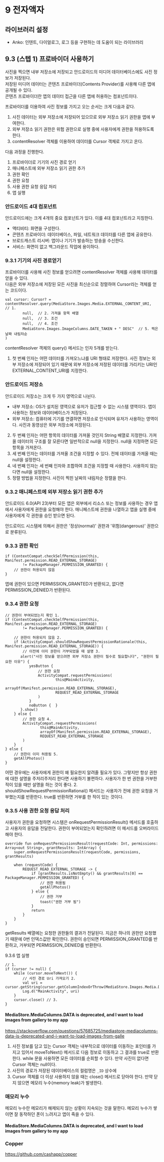# 9 전자액자
## 라이브러리 설정
* Anko: 인텐트, 다이얼로그, 로그 등을 구현하는 데 도움이 되는 라이브러리

## 9.3 (스텝 1) 프로바이더 사용하기
사진을 찍으면 내부 저장소에 저장되고 안드로이드의 미디어 데이터베이스에도 사진 정보가 저장된다.  
저장된 미디어 데이터는 콘텐츠 프로바이더(Contents Provider)를 사용해 다른 앱에 공개될 수 있다.  
콘텐츠 프로바이더란 앱의 데이터 접근을 다른 앱에 허용하는 컴포넌트이다.  
  
프로바이더를 이용하여 사진 정보를 가지고 오는 순서는 크게 다음과 같다.
1. 사진 데이터는 외부 저장소에 저장되어 있으므로 외부 저장소 읽기 권한을 앱에 부여한다.
2. 외부 저장소 읽기 권한은 위험 권한으로 실행 중에 사용자에게 권한을 허용하도록 한다.
3. contentResolver 객체를 이용하여 데이터를 Cursor 객체로 가지고 온다.  

다음 과정을 진행한다.
1. 프로바이더로 기기의 사진 경로 얻기
2. 매니페스트에 외부 저장소 읽기 권한 추가
3. 권한 확인
4. 권한 요청
5. 사용 권한 요청 응답 처리
6. 앱 실행

### 안드로이드 4대 컴포넌트
안드로이드에는 크게 4개의 중요 컴포넌트가 있다. 이를 4대 컴포넌트라고 지칭한다.
* 액티비티: 화면을 구성한다.
* 콘텐츠 프로바이더: 데이터베이스, 파일, 네트워크 데이터를 다른 앱에 공유한다.
* 브로드캐스트 리시버: 앱이나 기기가 발송하는 방송을 수신한다.
* 서비스: 화면이 없고 백그라운드 작업에 용이하다.

### 9.3.1 기기의 사진 경로얻기
프로바이더를 사용해 사진 정보를 얻으려면 contentResolver 객체를 사용해 데이터를 얻을 수 있다.  
다음은 외부 저장소에 저장된 모든 사진을 최신순으로 정렬하여 Cursor라는 객체를 얻는 코드이다.
```
val cursor: Cursor? = contentResolver.query(MediaStore.Images.Media.EXTERNAL_CONTENT_URI,  // 1.
        null,  // 2. 가져올 항목 배열
        null,  // 3. 조건
        null,  // 4. 조건
        MediaStore.Images.ImageColumns.DATE_TAKEN + " DESC"  // 5. 찍은 날짜 내림차순
)
```
contentResolver 객체의 query() 메서드는 인자 5개를 받는다.
1. 첫 번째 인자는 어떤 데이터를 가져오느냐를 URI 형태로 저장한다. 사진 정보는 외부 저장소에 저장되어 있기 때문에 외부 저장소에 저정된 데이터를 가리키는 URI인 EXTERNAL_CONTENT_URI를 지정한다.

### 안드로이드 저장소
안드로이드 저장소는 크게 두 가지 영역으로 나뉜다.
* 내부 저장소: OS가 설치된 영역으로 유저가 접근할 수 없는 시스템 영역이다. 앱이 사용하는 정보와 데이터베이스가 저장된다.
* 외부 저장소: 컴퓨터에 기기를 연결하면 저장소로 인식되며 유저가 사용하는 영역이다. 사진과 동영상은 외부 저장소에 저장된다.

2. 두 번째 인자는 어떤 항목의 데이터를 가져올 것인지 String 배열로 지정한다. 가져올 데이터의 구조를 잘 모른다면 일반적으로 null을 지정한다. null을 지정하면 모든 항목을 가져온다.
3. 세 번째 인자는 데이터를 가져올 조건을 지정할 수 있다. 전체 데이터를 가져올 때는 null을 설정한다.
4. 네 번째 인자는 세 번째 인자와 조합하여 조건을 지정할 때 사용한다. 사용하지 않는다면 null을 설정한다.
5. 정렬 방법을 지정한다. 사진이 찍힌 날짜의 내림차순 정렬을 한다.

### 9.3.2 매니페스트에 외부 저장소 읽기 권한 추가
안드로이드 6.0(API 23)부터 모든 앱은 외부에서 리소스 또는 정보를 사용하는 경우 앱에서 사용자에게 권한을 요청해야 한다. 매니페스트에 권한을 나열하고 앱을 실행 중에 사용자에게 각 권한을 승인 받으면 된다.  
  
안드로이드 시스템에 의해서 권한은 '정상(normal)' 권한과 '위험(dangerous)' 권한으로 분류된다.

### 9.3.3 권한 확인
```
if (ContextCompat.checkSelfPermission(this, Manifest.permission.READ_EXTERNAL_STORAGE)
        != PackageManager.PERMISSION_GRANTED) {
    // 권한이 허용되지 않음
}
```
앱에 권한이 있으면 PERMISSION_GRANTED가 반환되고, 없다면 PERMISSION_DENIED가 반환된다.

### 9.3.4 권한 요청
```
// 권한이 부여되었는지 확인 1.
if (ContextCompat.checkSelfPermission(this, Manifest.permission.READ_EXTERNAL_STORAGE)
        != PackageManager.PERMISSION_GRANTED) {

    // 권한이 허용되지 않음 2.
    if (ActivityCompat.shouldShowRequestPermissionRationale(this, Manifest.permission.READ_EXTERNAL_STORAGE)) {
        // 이전에 이미 권한이 거부되었을 때 설명 3.
       alert("사진 정보를 얻으려면 외부 저장소 권한이 필수로 필요합니다", "권한이 필요한 이유") {
           yesButton {
               // 권한 요청
               ActivityCompat.requestPermissions(
                       this@MainActivity,
                       arrayOf(Manifest.permission.READ_EXTERNAL_STORAGE),
                       REQUEST_READ_EXTERNAL_STORAGE
               )
           }
           noButton {  }
       }.show()
    } else {
        // 권한 요청 4.
        ActivityCompat.requestPermissions(
                this@MainActivity,
                arrayOf(Manifest.permission.READ_EXTERNAL_STORAGE),
                REQUEST_READ_EXTERNAL_STORAGE
        )
    }
} else {
    // 권한이 이미 허용됨 5.
    getAllPhotos()
}
```
어떤 경우에는 사용자에게 권한이 왜 필요한지 알려줄 필요가 있다. 그렇지만 항상 권한에 대한 설명을 주저리주저리 한다면 사용하기 불편하다. 사용자가 한 번 권한을 거부한 적이 있을 때만 설명을 하는 것이 좋다.
2. shouldShowRequestPermissionRational() 메서드는 사용자가 전에 권한 요청을 거부했는지를 반환한다. true를 반환하면 거부를 한 적이 있는 것이다.

### 9.3.5 사용 권한 요청 응답 처리
사용자가 권한을 요청하면 시스템은 onRequestPermissionResult() 메서드를 호출하고 사용자의 응답을 전달한다. 권한이 부여되었는지 확인하려면 이 메서드를 오버라이드해야 한다.
```
override fun onRequestPermissionsResult(requestCode: Int, permissions: Array<out String>, grantResults: IntArray) {
    super.onRequestPermissionsResult(requestCode, permissions, grantResults)
    
    when (requestCode) {
        REQUEST_READ_EXTERNAL_STORAGE -> {
            if (grantResults.isNotEmpty() && grantResults[0] == PackageManager.PERMISSION_GRANTED) {
                // 권한 허용됨
                getAllPhotos()
            } else {
                // 권한 거부
                toast("권한 거부 됨")
            }
            return
        }
    }
}
```
getResults 배열에는 요청한 권한들의 결과가 전달된다. 지금은 하나의 권한만 요청했기 때문에 0번 인덱스값만 확인한다. 권한이 승인되면 PERMISSION_GRANTED를 반환하고, 거부되면 PERMISSION_DENIED를 반환한다.

9.3.6 앱 실행
```
// 1.
if (cursor != null) {
    while (cursor.moveToNext()) {
        // 사진 경로 Uri 가져오기 2.
        val uri = cursor.getString(cursor.getColumnIndexOrThrow(MediaStore.Images.Media.DATA))
        Log.d("MainActivity", uri)
    }
    cursor.close() // 3.
}
```
#### MediaStore.MediaColumns.DATA is deprecated, and I want to load images from gallery to my app
https://stackoverflow.com/questions/57685725/mediastore-mediacolumns-data-is-deprecated-and-i-want-to-load-images-from-galle

1. 사진 정보를 담고 있는 Cursor 객체는 내부적으로 데이터를 이동하는 포인터를 가지고 있어서 moveToNext() 메서드로 다음 정보로 이동하고 그 결과를 true로 반환한다. while 문을 사용하면 모든 데이터를 순회할 수 있다. 만약 사진이 없다면 Cursor 객체는 null이다.
2. 사진의 경로가 저장된 데이터베이스의 컬럼명은 `_ID` 상수에 
3. Cursor 객체를 더 이상 사용하지 않을 때는 close() 메서드로 닫아야 한다. 만약 닫지 않으면 메모리 누수(memory leak)가 발생한다.

### 매모리 누수
메모리 누수란 메모리가 해제되지 않는 상황이 지속되는 것을 말한다. 메모리 누수가 쌓이면 잘 동작하던 폰이 느려지고 앱이 죽을 수 있다.

#### MediaStore.MediaColumns.DATA is deprecated, and I want to load images from gallery to my app
### Copper
https://github.com/cashapp/copper
